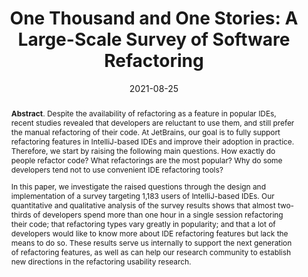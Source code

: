 ---
title: "One Thousand and One Stories: A Large-Scale Survey of Software Refactoring"
authors: '<i>Yaroslav Golubev, Zarina Kurbatova, Eman Abdullah AlOmar, Timofey Bryksin, and Mohamed Wiem Mkaouer</i>'
status: "accepted"
collection: publications
permalink: /publication/2021-08-25-refactoring-survey
date: 2021-08-25
venue: "<b>ESEC/FSE'21</b>"
pdf: 'https://arxiv.org/pdf/2107.07357.pdf'
data: 'https://zenodo.org/record/4923175'
abstract: '<p><b>Abstract</b>. Despite the availability of refactoring as a feature in popular IDEs, recent studies revealed that developers are reluctant to use them, and still prefer the manual refactoring of their code. At JetBrains, our goal is to fully support refactoring features in IntelliJ-based IDEs and improve their adoption in practice. Therefore, we start by raising the following main questions. How exactly do people refactor code? What refactorings are the most popular? Why do some developers tend not to use convenient IDE refactoring tools?</p><p>In this paper, we investigate the raised questions through the design and implementation of a survey targeting 1,183 users of IntelliJ-based IDEs. Our quantitative and qualitative analysis of the survey results shows that almost two-thirds of developers spend more than one hour in a single session refactoring their code; that refactoring types vary greatly in popularity; and that a lot of developers would like to know more about IDE refactoring features but lack the means to do so. These results serve us internally to support the next generation of refactoring features, as well as can help our research community to establish new directions in the refactoring usability research.</p>'
---